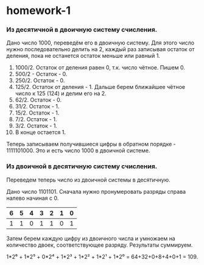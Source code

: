 # homework-1

### Из десятичной в двоичную систему счисления.

Дано число 1000, переведём его в двоичную систему.
Для этого число нужно последовательно делить на 2, каждый раз записывая остаток от деления, пока не останется остаток меньше или равный 1.

1. 1000/2. Остаток от деления равен 0, т.к. число чётное.  Пишем 0.
2. 500/2 - Остаток - 0.
3. 250/2. Остаток - 0.
4. 125/2. Остаток от деления - 1.  Дальше берем ближайшее чётное число к 125 (124) и делим его на 2.
5. 62/2.  Остаток - 0.
6. 31/2. Остаток - 1.
7. 15/2. Остаток - 1.
8. 7/2. Остаток - 1.
9. 3/2. Остаток - 1.
10. В конце остается 1.

Теперь записываем получившиеся цифры в обратном порядке - 1111101000. Это и есть число 1000 в двоичной системе.

### Из двоичной в десятичную систему счисления.

Переведем теперь число из двоичной системы в десятичную.

Дано число 1101101. Сначала нужно пронумеровать разряды справа налево начиная с 0. 

 6 | 5 | 4 | 3 | 2 | 1 | 0 
---|---|---|---|---|---|---
 1 | 1 | 0 | 1 | 1 | 0 | 1 
 
 Затем берем каждую цифру из двоичного числа и умножаем на количество двоек, соответствующее разряду. Результаты суммируем.
 
1\*2⁶ + 1\*2⁵ + 0\*2⁴ + 1\*2³ + 1\*2² + 1\*2¹ + 1\*2⁰ = 64+32+0+8+4+0+1 = 109.
 
